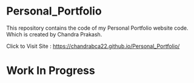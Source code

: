 # Personal_Portfolio
This repository contains the code of my Personal Portfolio website code. Which is created by Chandra Prakash.

Click to Visit Site : https://chandrabca22.github.io/Personal_Portfolio/

# Work In Progress 